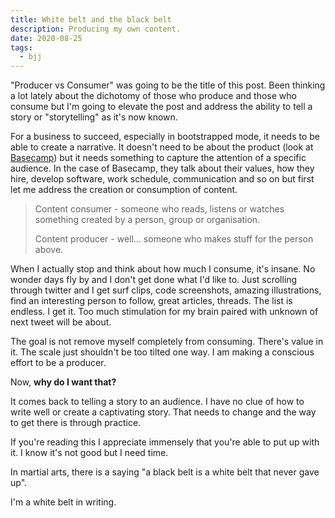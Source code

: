 ```yaml
---
title: White belt and the black belt
description: Producing my own content.
date: 2020-08-25
tags:
  - bjj
---
```

"Producer vs Consumer" was going to be the title of this post. Been thinking a lot lately about the dichotomy of those who produce and those who consume but I'm going to elevate the post and address the ability to tell a story or "storytelling" as it's now known.

For a business to succeed, especially in bootstrapped mode, it needs to be able to create a narrative. It doesn't need to be about the product (look at [Basecamp](https://basecamp.com)) but it needs something to capture the attention of a specific audience. In the case of Basecamp, they talk about their values, how they hire, develop software, work schedule, communication and so on but first let me address the creation or consumption of content.

>
> Content consumer - someone who reads, listens or watches something created by a person, group or organisation.
>
> Content producer - well... someone who makes stuff for the person above.
>

When I actually stop and think about how much I consume, it's insane. No wonder days fly by and I don't get done what I'd like to. Just scrolling through twitter and I get surf clips, code screenshots, amazing illustrations, find an interesting person to follow, great articles, threads. The list is endless. I get it. Too much stimulation for my brain paired with unknown of next tweet will be about. 

The goal is not remove myself completely from consuming. There's value in it. The scale just shouldn't be too tilted one way. I am making a conscious effort to be a producer.

Now, **why do I want that?**

It comes back to telling a story to an audience. I have no clue of how to write well or create a captivating story. That needs to change and the way to get there is through practice. 

If you're reading this I appreciate immensely that you're able to put up with it. I know it's not good but I need time.

In martial arts, there is a saying "a black belt is a white belt that never gave up". 

I'm a white belt in writing. 
